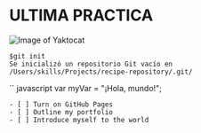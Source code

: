 # ULTIMA PRACTICA
![Image of Yaktocat](https://octodex.github.com/images/yaktocat.png)
```
$git init
Se inicializó un repositorio Git vacío en /Users/skills/Projects/recipe-repository/.git/
```
`` javascript
var myVar = "¡Hola, mundo!";
```
- [ ] Turn on GitHub Pages
- [ ] Outline my portfolio
- [ ] Introduce myself to the world
